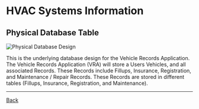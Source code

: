 # HVAC Systems Information

## Physical Database Table

![Physical Database Design](PhysicalDatabase/HVACSIERDpro6.png)

This is the underlying database design for the Vehicle Records Application.
The Vehicle Records Application (VRA) will store a Users Vehicles, and all associated Records.
These Records include Fillups, Insurance, Registration, and Maintenance / Repair Records.
These Records are stored in different tables (Fillups, Insurance, Registration, and Maintenance).

<hr>

[Back](HVAC-SI.md)

